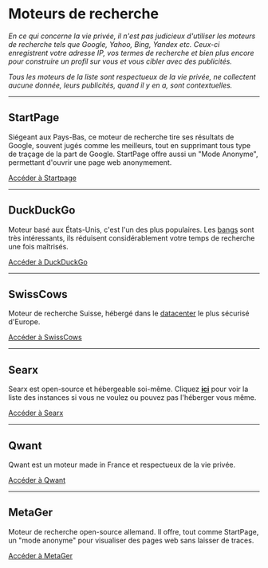 # Moteurs de recherche

*En ce qui concerne la vie privée, il n'est pas judicieux d'utiliser les moteurs de recherche tels que Google, Yahoo, Bing, Yandex etc. Ceux-ci enregistrent votre adresse IP, vos termes de recherche et bien plus encore pour construire un profil sur vous et vous cibler avec des publicités.*

*Tous les moteurs de la liste sont respectueux de la vie privée, ne collectent aucune donnée, leurs publicités, quand il y en a, sont contextuelles.*

---

## StartPage

Siégeant aux Pays-Bas, ce moteur de recherche tire ses résultats de Google, souvent jugés comme les meilleurs, tout en supprimant tous type de traçage de la part de Google. StartPage offre aussi un "Mode Anonyme", permettant d'ouvrir une page web anonymement.

[Accéder à Startpage](https://www.startpage.com)

---

## DuckDuckGo

Moteur basé aux États-Unis, c'est l'un des plus populaires. Les [bangs](https://duckduckgo.com/bang) sont très intéressants, ils réduisent considérablement votre temps de recherche une fois maîtrisés.

[Accéder à DuckDuckGo](https://duckduckgo.com)

---

## SwissCows

Moteur de recherche Suisse, hébergé dans le [datacenter](https://www.mount10.ch/fr/mount10/swiss-fort-knox/) le plus sécurisé d'Europe.

[Accéder à SwissCows](https://swisscows.com)

---

## Searx

Searx est open-source et hébergeable soi-même. Cliquez **[ici](https://searx.space)** pour voir la liste des instances si vous ne voulez ou pouvez pas l'héberger vous même.

[Accéder à Searx](https://searx.me)

---

## Qwant

Qwant est un moteur made in France et respectueux de la vie privée.

[Accéder à Qwant](https://www.qwant.com)

---

## MetaGer

Moteur de recherche open-source allemand. Il offre, tout comme StartPage, un "mode anonyme" pour visualiser des pages web sans laisser de traces.

[Accéder à MetaGer](https://metager.org)